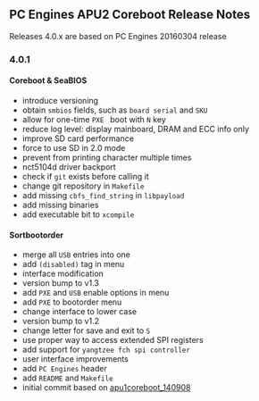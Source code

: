 PC Engines APU2 Coreboot Release Notes
--------------------------------------

Releases 4.0.x are based on PC Engines 20160304 release

### 4.0.1

#### Coreboot & SeaBIOS

  * introduce versioning
  * obtain `smbios` fields, such as `board serial` and `SKU`
  * allow for one-time `PXE ` boot with `N` key
  * reduce log level: display mainboard, DRAM and ECC info only
  * improve SD card performance
  * force to use SD in 2.0 mode
  * prevent from printing character multiple times
  * nct5104d driver backport
  * check if `git` exists before calling it
  * change git repository in `Makefile`
  * add missing `cbfs_find_string` in `libpayload`
  * add missing binaries
  * add executable bit to `xcompile`

#### Sortbootorder

  * merge all `USB` entries into one
  * add `(disabled)` tag in menu
  * interface modification
  * version bump to v1.3
  * add `PXE` and `USB` enable options in menu
  * add `PXE` to bootorder menu
  * change interface to lower case
  * version bump to v1.2
  * change letter for save and exit to `S`
  * use proper way to access extended SPI registers
  * add support for `yangtzee fch spi controller`
  * user interface improvements
  * add `PC Engines` header
  * add `README` and `Makefile`
  * initial commit based on
    [apu1coreboot_140908](http://pcengines.ch/tmp/coreboot_140908.tar.gz)


